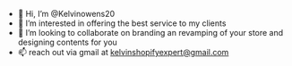 - 👋 Hi, I’m @Kelvinowens20
- 👀 I’m interested in offering the best service to my clients 
- 💞️ I’m looking to collaborate on branding an revamping of your store and designing contents for you
- 📫 reach out via gmail at kelvinshopifyexpert@gmail.com
<!---
Kelvinowens20/Kelvinowens20 is a ✨ special ✨ repository because its `README.md` (this file) appears on your GitHub profile.
You can click the Preview link to take a look at your changes.
--->
